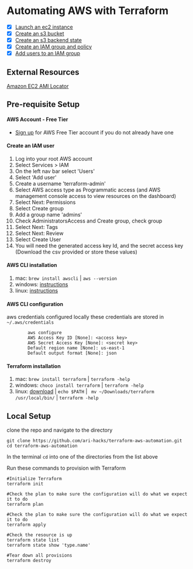 # Automating AWS with Terraform

- [x] [Launch an ec2 instance](/launch-ec2-instance)
- [X] [Create an s3 bucket](/create-s3-bucket)
- [x] [Create an s3 backend state](/create-s3-backend-state)
- [X] [Create an IAM group and policy](/create-iam-group-policy)
- [x] [Add users to an IAM group](/add-users-to-iam-group)
  
## External Resources
   [Amazon EC2 AMI Locator](https://cloud-images.ubuntu.com/locator/ec2/)

## Pre-requisite Setup 

#### AWS Account - Free Tier
- [Sign up](https://aws.amazon.com/free) for AWS Free Tier account if you do not already have one
  
#### Create an IAM user
   1. Log into your root AWS account
   2. Select Services > IAM
   3. On the left nav bar select 'Users'
   4. Select 'Add user'
   5. Create a username 'terraform-admin'
   6. Select AWS access type as Programmatic access (and AWS management console access to view resources on the dashboard)
   7. Select Next: Permissions
   8. Select Create group
   9. Add a group name 'admins'
   10. Check AdministratorsAccess and Create group, check group
   11. Select Next: Tags 
   12. Select Next: Review 
   13. Select Create User
   14. You will need the generated access key Id, and the secret access key (Download the csv provided or store these values)
   

#### AWS CLI installation
  1. mac: `brew install awscli` | `aws --version`
  2. windows: [instructions](https://docs.aws.amazon.com/cli/latest/userguide/install-cliv2-windows.html)
  3. linux:   [instructions](https://docs.aws.amazon.com/cli/latest/userguide/install-cliv2-linux.html)

#### AWS CLI configuration 
   aws credentials configured locally
   these credentials are stored  in `~/.aws/credentials`  
```
        aws configure   
        AWS Access Key ID [None]: <access key>
        AWS Secret Access Key [None]: <secret key>
        Default region name [None]: us-east-1
        Default output format [None]: json
```

   
#### Terraform installation
   1. mac: `brew install terraform` | `terraform -help`
   2. windows: `choco install terraform` | `terraform -help`
   3. linux: [download](https://www.terraform.io/downloads.html) | `echo $PATH` | ` mv ~/Downloads/terraform /usr/local/bin/` | `terraform -help`


## Local Setup 

clone the repo and navigate to the directory
```
git clone https://github.com/ari-hacks/terraform-aws-automation.git
cd terraform-aws-automation
```

In the terminal `cd` into one of the directories from the list above

Run these commands to provision with Terraform 

```HCL
#Initialize Terraform
terraform init
```

```HCL
#Check the plan to make sure the configuration will do what we expect it to do
terraform plan
```

```HCL
#Check the plan to make sure the configuration will do what we expect it to do
terraform apply
```

```HCL
#Check the resource is up
terraform state list
terraform state show 'type.name'
```

```HCL
#Tear down all provisions
terraform destroy
```

